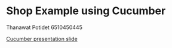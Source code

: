 # Shop Example using Cucumber

Thanawat Potidet 6510450445

[Cucumber presentation slide](https://github.com/ladyusa/cucumber-atm/blob/master/cucumber.pdf)
